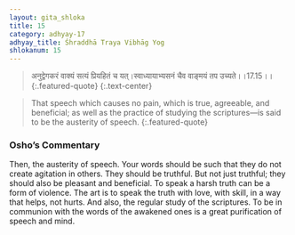 ```yaml
---
layout: gita_shloka
title: 15
category: adhyay-17
adhyay_title: Śhraddhā Traya Vibhāg Yog
shlokanum: 15
---
```


> अनुद्वेगकरं वाक्यं सत्यं प्रियहितं च यत्।स्वाध्यायाभ्यसनं चैव वाङ्मयं तप उच्यते।।17.15।।
{:.featured-quote} 
{:.text-center}

> That speech which causes no pain, which is true, agreeable, and beneficial; as well as the practice of studying the scriptures—is said to be the austerity of speech.
{:.featured-quote}

### Osho’s Commentary
Then, the austerity of speech.
Your words should be such that they do not create agitation in others. They should be truthful. But not just truthful; they should also be pleasant and beneficial. To speak a harsh truth can be a form of violence. The art is to speak the truth with love, with skill, in a way that helps, not hurts.
And also, the regular study of the scriptures. To be in communion with the words of the awakened ones is a great purification of speech and mind.
